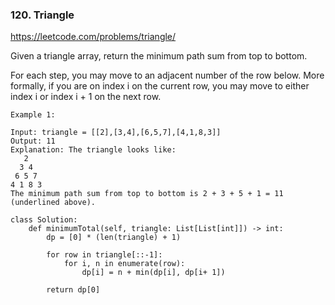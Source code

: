 ### 120. Triangle

https://leetcode.com/problems/triangle/

Given a triangle array, return the minimum path sum from top to bottom.

For each step, you may move to an adjacent number of the row below. 
More formally, if you are on index i on the current row, you may move to either index i or index i + 1 on the next row.

```
Example 1:

Input: triangle = [[2],[3,4],[6,5,7],[4,1,8,3]]
Output: 11
Explanation: The triangle looks like:
   2
  3 4
 6 5 7
4 1 8 3
The minimum path sum from top to bottom is 2 + 3 + 5 + 1 = 11 (underlined above).
```

```
class Solution:
    def minimumTotal(self, triangle: List[List[int]]) -> int:
        dp = [0] * (len(triangle) + 1)
        
        for row in triangle[::-1]:
            for i, n in enumerate(row):
                dp[i] = n + min(dp[i], dp[i+ 1])
        
        return dp[0] 
```
